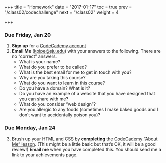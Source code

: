 +++
title = "Homework"
date = "2017-01-17"
toc = true
prev = "/class02/codechallenge"
next = "/class02"
weight = 4

+++

### Due Friday, Jan 20

1.  **Sign up** for a [CodeCademy account](https://www.codecademy.com/register/sign_up)
2.  **Email Me** (kpipe@sju.edu) with your answers to the following.  There are no “correct” answers.
    -   What is your name?
    -   What do you prefer to be called?
    -   What is the best email for me to get in touch with you?
    -   Why are you taking this course?
    -   What do you want to learn in this course?
    -   Do you have a domain?  What is it?
    -   Do you have an example of a website that you have designed that you can share with me?
    -   What do you consider “web design”?
    -   Are you allergic to any foods (sometimes I make baked goods and I don’t want to accidentally poison you)?
    
### Due Monday, Jan 24  
    
3.  Brush up your HTML and CSS by **completing** the [CodeCademy “About Me” lesson](https://www.codecademy.com/courses/web-beginner-en-3pc6w/0/1). (This might be a little basic but that’s OK, it will be a good review!)  **Email me** when you have completed this. You should send me a link to your achievements page.
